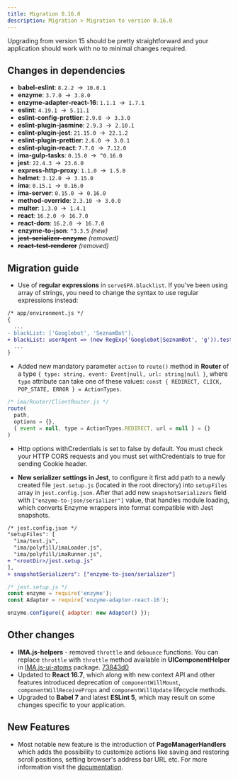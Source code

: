 ```yaml
---
title: Migration 0.16.0
description: Migration > Migration to version 0.16.0
---
```


Upgrading from version 15 should be pretty straightforward and your application should work with no to minimal changes required.

## Changes in dependencies
- **babel-eslint**: `8.2.2`&nbsp;&nbsp;→&nbsp;&nbsp;`10.0.1`
- **enzyme**: `3.7.0`&nbsp;&nbsp;→&nbsp;&nbsp;`3.8.0`
- **enzyme-adapter-react-16**: `1.1.1`&nbsp;&nbsp;→&nbsp;&nbsp;`1.7.1`
- **eslint**: `4.19.1`&nbsp;&nbsp;→&nbsp;&nbsp;`5.11.1`
- **eslint-config-prettier**: `2.9.0`&nbsp;&nbsp;→&nbsp;&nbsp;`3.3.0`
- **eslint-plugin-jasmine**: `2.9.3`&nbsp;&nbsp;→&nbsp;&nbsp;`2.10.1`
- **eslint-plugin-jest**: `21.15.0`&nbsp;&nbsp;→&nbsp;&nbsp;`22.1.2`
- **eslint-plugin-prettier**: `2.6.0`&nbsp;&nbsp;→&nbsp;&nbsp;`3.0.1`
- **eslint-plugin-react**: `7.7.0`&nbsp;&nbsp;→&nbsp;&nbsp;`7.12.0`
- **ima-gulp-tasks**: `0.15.0`&nbsp;&nbsp;→&nbsp;&nbsp;`^0.16.0`
- **jest**: `22.4.3`&nbsp;&nbsp;→&nbsp;&nbsp;`23.6.0`
- **express-http-proxy**: `1.1.0`&nbsp;&nbsp;→&nbsp;&nbsp;`1.5.0`
- **helmet**: `3.12.0`&nbsp;&nbsp;→&nbsp;&nbsp;`3.15.0`
- **ima**: `0.15.1`&nbsp;&nbsp;→&nbsp;&nbsp;`0.16.0`
- **ima-server**: `0.15.0`&nbsp;&nbsp;→&nbsp;&nbsp;`0.16.0`
- **method-override**: `2.3.10`&nbsp;&nbsp;→&nbsp;&nbsp;`3.0.0`
- **multer**: `1.3.0`&nbsp;&nbsp;→&nbsp;&nbsp;`1.4.1`
- **react**: `16.2.0`&nbsp;&nbsp;→&nbsp;&nbsp;`16.7.0`
- **react-dom**: `16.2.0`&nbsp;&nbsp;→&nbsp;&nbsp;`16.7.0`
- **enzyme-to-json**: `^3.3.5` *(new)*
- ~~**jest-serializer-enzyme**~~ *(removed)*
- ~~**react-test-renderer**~~ *(removed)*

## Migration guide
- Use of **regular expressions** in `serveSPA.blacklist`. If you've been using array of strings, you need to change the syntax to use regular expressions instead:

```diff
/* app/environment.js */
{
  ...
- blackList: ['Googlebot', 'SeznamBot'],
+ blackList: userAgent => (new RegExp('Googlebot|SeznamBot', 'g')).test(userAgent),
  ...
}
```

- Added new mandatory parameter `action` to `route()` method in **Router** of a type `{ type: string, event: Event|null, url: string|null }`, where `type` attribute can take one of these values: `const { REDIRECT, CLICK, POP_STATE, ERROR } = ActionTypes`.

```javascript
/* ima/Router/ClientRouter.js */
route(
  path,
  options = {},
  { event = null, type = ActionTypes.REDIRECT, url = null } = {}
)
```

- Http options withCredentials is set to false by default. You must check your HTTP CORS requests and you must set withCredentials to true for sending Cookie header.

- **New serializer settings in Jest**, to configure it first add path to a newly created file ``jest.setup.js`` (located in the root directory) into `setupFiles` array in ``jest.config.json``. After that add new `snapshotSerializers` field with `["enzyme-to-json/serializer"]` value, that handles module loading, which converts Enzyme wrappers into format compatible with Jest snapshots.

```diff
/* jest.config.json */
"setupFiles": [
  "ima/test.js",
  "ima/polyfill/imaLoader.js",
  "ima/polyfill/imaRunner.js",
+ "<rootDir>/jest.setup.js"
],
+ snapshotSerializers": ["enzyme-to-json/serializer"]
```

```javascript
/* jest.setup.js */
const enzyme = require('enzyme');
const Adapter = require('enzyme-adapter-react-16');

enzyme.configure({ adapter: new Adapter() });
```

## Other changes
- **IMA.js-helpers** - removed `throttle` and `debounce` functions. You can replace `throttle` with `throttle` method available in **UIComponentHelper** in [IMA.js-ui-atoms](https://github.com/seznam/IMA.js-ui-atoms/blob/master/src/Visibility.js#L91) package. [73843d0](https://github.com/seznam/IMA.js-helpers/commit/73843d03cd46e79b6d3bd2f03df71d74fe89466c)
- Updated to **React 16.7**, which along with new context API and other features introduced deprecation of `componentWillMount`, `componentWillReceiveProps` and `componentWillUpdate` lifecycle methods.
- Upgraded to **Babel 7** and latest **ESLint 5**, which may result on some changes specific to your application.


## New Features
- Most notable new feature is the introduction of **PageManagerHandlers** which adds the possibility to customize actions like saving and restoring scroll positions, setting browser's address bar URL etc. For more information visit the [documentation](../basic-features/page-manager.md#intervene-into-the-process).
